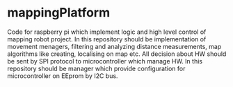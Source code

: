 # mappingPlatform
Code for raspberry pi which implement logic and high level control of mapping robot project.
In this repository should be implementation of movement menagers, filtering and analyzing distance measurements, map algorithms like creating, localising on map etc.
All decision about HW should be sent by SPI protocol to microcontroller which manage HW.
In this repository should be manager which provide configuration for microcontroller on EEprom by I2C bus.
